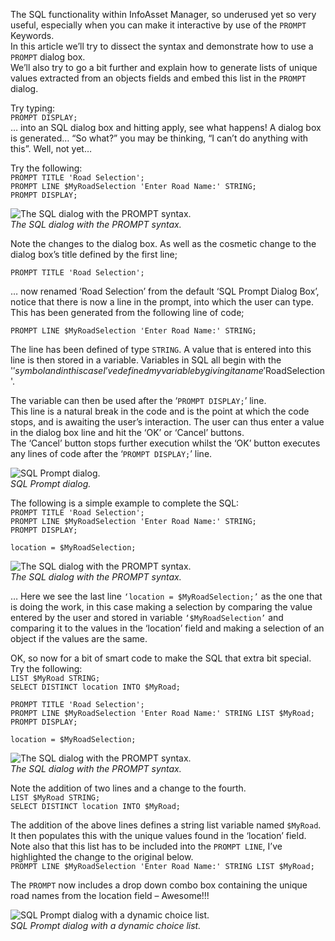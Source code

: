 
The SQL functionality within InfoAsset Manager, so underused yet so very useful, especially when you can make it interactive by use of the `PROMPT` Keywords.  
In this article we’ll try to dissect the syntax and demonstrate how to use a `PROMPT` dialog box.  
We’ll also try to go a bit further and explain how to generate lists of unique values extracted from an objects fields and embed this list in the `PROMPT` dialog.  

Try typing:  
`PROMPT DISPLAY;`  
… into an SQL dialog box and hitting apply, see what happens!
A dialog box is generated… “So what?” you may be thinking, “I can’t do anything with this”. Well, not yet…  

Try the following:  
`PROMPT TITLE 'Road Selection';`  
`PROMPT LINE $MyRoadSelection 'Enter Road Name:' STRING;`  
`PROMPT DISPLAY;`

![The SQL dialog with the PROMPT syntax.](images/img001.png)  
*The SQL dialog with the PROMPT syntax.*  


Note the changes to the dialog box. As well as the cosmetic change to the dialog box’s title defined by the first line;  

`PROMPT TITLE 'Road Selection';`  

… now renamed ‘Road Selection’ from the default ‘SQL Prompt Dialog Box’, notice that there is now a line in the prompt, into which the user can type. This has been generated from the following line of code;  

`PROMPT LINE $MyRoadSelection 'Enter Road Name:' STRING;`  

The line has been defined of type `STRING`. A value that is entered into this line is then stored in a variable. Variables in SQL all begin with the '$' symbol and in this case I’ve defined my variable by giving it a name '$RoadSelection'.  

The variable can then be used after the ‘`PROMPT DISPLAY;`’ line.  
This line is a natural break in the code and is the point at which the code stops, and is awaiting the user’s interaction. The user can thus enter a value in the dialog box line and hit the ‘OK’ or ‘Cancel’ buttons.  
The ‘Cancel’ button stops further execution whilst the ‘OK’ button executes any lines of code after the ‘`PROMPT DISPLAY;`’ line.  

![SQL Prompt dialog.](images/img002.png)  
*SQL Prompt dialog.*  


The following is a simple example to complete the SQL:  
`PROMPT TITLE 'Road Selection';`  
`PROMPT LINE $MyRoadSelection 'Enter Road Name:' STRING;`  
`PROMPT DISPLAY;`  

`location = $MyRoadSelection;`  

![The SQL dialog with the PROMPT syntax.](images/img003.png)  
*The SQL dialog with the PROMPT syntax.*  

… Here we see the last line `‘location = $MyRoadSelection;’` as the one that is doing the work, in this case making a selection by comparing the value entered by the user and stored in variable `‘$MyRoadSelection’` and comparing it to the values in the ‘location’ field and making a selection of an object if the values are the same.  

OK, so now for a bit of smart code to make the SQL that extra bit special. Try the following:  
`LIST $MyRoad STRING;`  
`SELECT DISTINCT location INTO $MyRoad;`  

`PROMPT TITLE 'Road Selection';`  
`PROMPT LINE $MyRoadSelection 'Enter Road Name:' STRING LIST $MyRoad;`  
`PROMPT DISPLAY;`  

`location = $MyRoadSelection;`  

![The SQL dialog with the PROMPT syntax.](images/img004.png)  
*The SQL dialog with the PROMPT syntax.*  

Note the addition of two lines and a change to the fourth.  
`LIST $MyRoad STRING;`  
`SELECT DISTINCT location INTO $MyRoad;`  

The addition of the above lines defines a string list variable named `$MyRoad`. It then populates this with the unique values found in the ‘location’ field. Note also that this list has to be included into the `PROMPT LINE`, I’ve highlighted the change to the original below.  
`PROMPT LINE $MyRoadSelection 'Enter Road Name:' STRING LIST $MyRoad;`  

The `PROMPT` now includes a drop down combo box containing the unique road names from the location field – Awesome!!!  

![SQL Prompt dialog with a dynamic choice list.](images/img005.png)  
*SQL Prompt dialog with a dynamic choice list.*  
